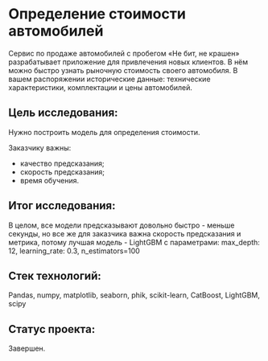 # Определение стоимости автомобилей

Сервис по продаже автомобилей с пробегом «Не бит, не крашен» разрабатывает приложение для
привлечения новых клиентов. В нём можно быстро узнать рыночную стоимость своего автомобиля.
В вашем распоряжении исторические данные: технические характеристики, комплектации и цены 
автомобилей.

## Цель исследования:

Нужно построить модель для определения стоимости.

Заказчику важны:

- качество предсказания;
- скорость предсказания;
- время обучения.

## Итог исследования:

В целом, все модели предсказывают довольно быстро - меньше секунды, но все же для заказчика
важна скорость предсказания и метрика, потому лучшая модель - LightGBM с параметрами:
max_depth: 12, learning_rate: 0.3, n_estimators=100

## Стек технологий:

Pandas, numpy, matplotlib, seaborn, phik, scikit-learn,  CatBoost, LightGBM, scipy

## Статус проекта:

Завершен.
